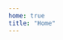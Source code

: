```yaml
---
home: true
title: "Home"
---
```


<template>
  <v-container>
    <v-row>
      <v-col cols="12" md="6" lg="4">
        <h1 class="my-12"> Welcome on VueDatePicker Documentation </h1>
      </v-col>
    </v-row>
    <v-row>
      <v-col
        v-for="[key, link] in Object.entries(links)"
        :key="key"
        cols="12"
        md="6"
      >
        <v-card
          class="link d-flex flex-column align-center justify-center background-white pa-4 pa-md-6 rounded-lg"
          :min-height="isMobile ? 'auto' : '300'"
        >
          <p class="text-caption primary--text ma-0">{{ link.subheader }}</p>
          <h1 class="ma-3"> {{ link.title }} </h1>
          <p class="text-body-2 text-center">
            {{ link.description }}
          </p>
          <v-btn plain :to="link.href" color="primary">
            Voir
            <v-icon right>fal fa-long-arrow-right</v-icon>
          </v-btn>
        </v-card>
      </v-col>
    </v-row>
  </v-container>
</template>

<script>
export default {
  data: () => ({
    links: {
      docs: {
        title: 'Documentation',
        subheader: 'Getting Started',
        description: 'Documentation about VueDatePicker with different examples for props & misc.',
        href: '/pages/docs/getting-started',
      },
      contribute: {
        title: 'Contribute',
        subheader: 'For the devs',
        description: 'You’ll find all settings and steps to start programming on your machine.',
        href: '/pages/contribute/setting-up',
      },
    },
  }),
  computed: {
    isMobile () {
      return this.$vuetify.breakpoint.isMobile;
    },
  },
};
</script>

<style lang="scss" scoped>

  h1 {
    font-size: 2.5em;

    @media only screen and (min-width: 768px) {
      font-size: 3.5em;
    }
  }

  .link {
    background-color: #fff;

   /*  .g-theme--dark & {
      color: rgb(var(--g-theme-background));
    }
    .g-theme--light & {
      color: rgb(var(--g-theme-on-background));
    } */

    h1 {
      font-size: 2em;

      @media only screen and (min-width: 768px) {
        font-size: 2.5em;
      }
    }
  }
</style>
